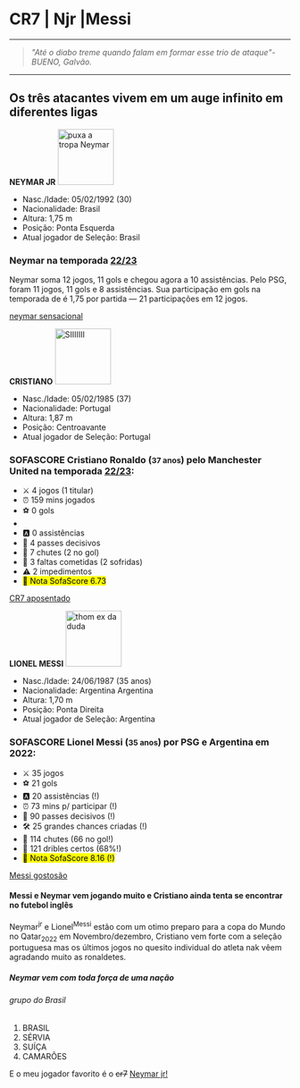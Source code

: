 <!DOCTYPE html>
<html lang="pt">
<head>
    <meta charset="UTF-8">
    <title>The Goat</title>
</head>
<body>
    <h1>CR7 | Njr |Messi </h1>
    <hr />
    <blockquote><i>"Até o diabo treme quando falam em formar esse trio de ataque"- BUENO, Galvão.</i></blockquote>
    <hr />
    <h2>Os três atacantes vivem em um auge infinito em diferentes ligas</h2>
        <strong>NEYMAR JR</strong> 
  <img width="100" src="https://www.designi.com.br/images/preview/10049367.jpg" alt="puxa a tropa Neymar ">
      <ul>
        <li> Nasc./Idade: 05/02/1992 (30)</li>
        <li>Nacionalidade: Brasil </li>
        <li>Altura: 1,75 m</li>
        <li>Posição: Ponta Esquerda</li>
        <li>Atual jogador de Seleção: Brasil</li>
      </ul>
         <h3> Neymar na temporada <u>22/23</u> </h3>
    <p> Neymar soma 12 jogos, 11 gols e chegou agora a 10 assistências. Pelo PSG, foram 11 jogos, 11 gols e 8 assistências. Sua participação em gols na temporada de é 1,75 por partida — 21 participações em 12 jogos.
    </p>
     <p> 
<a href="https://www.uol.com.br/esporte/colunas/rodolfo-rodrigues/2022/09/23/inicio-de-temporada-de-neymar-e-sensacional-e-empolga-a-selecao.htm">neymar sensacional</a> 
     <p/>
    <p>
      <strong>CRISTIANO</strong>
      <img width="100" src="https://www.designi.com.br/images/preview/10043934.jpg" alt="SIIIIIII">
      <ul>
         <li>Nasc./Idade: 05/02/1985 (37)</li>
         <li>Nacionalidade: Portugal</li>
         <li>Altura: 1,87 m</li>  
         <li>Posição: Centroavante</li> 
         <li>Atual jogador de Seleção: Portugal</li> 
      </ul> 
      </p>
   <h3>SOFASCORE Cristiano Ronaldo (<small>37 anos</small>) pelo Manchester United na temporada <u>22/23</u>:</h3>
      <p>
          <ul>   
              <li>⚔️ 4 jogos (1 titular) </li>
              <li>⏰ 159 mins jogados </li>
              <li>⚽️ 0 gols <li>
              <li>🅰️ 0 assistências</li>
              <li>🔑 4 passes decisivos </li>
              <li>👟 7 chutes (2 no gol)</li>
              <li>👊 3 faltas cometidas (2 sofridas)</li>
              <li>⚠️ 2 impedimentos</li>
              <li><mark>💯 Nota SofaScore 6.73</mark></li>  
         </ul>
       </p>
        <p>
       <a href="https://www.sofascore.com/player/cristiano-ronaldo/750">CR7 aposentado</a>
        </p>
  <p>
           <strong>LIONEL MESSI</strong>
           <img width="100" src="https://www.designi.com.br/images/preview/10267819.jpg" alt="thom ex da duda">
           <ul>
               <li>Nasc./Idade: 24/06/1987 (35 anos)</li>
               <li>Nacionalidade: Argentina Argentina</li>
               <li>Altura: 1,70 m</li>
               <li>Posição: Ponta Direita</li>
               <li>Atual jogador de Seleção: Argentina</li>    
           </ul>
           <p>
               <h3>SOFASCORE Lionel Messi (<small>35 anos</small>) por PSG e Argentina em 2022:</h3>
           </p>
           <ul>
               <li>⚔️ 35 jogos</li>
               <li>⚽️ 21 gols</li>
               <li>🅰️ 20 assistências (!)</li>
               <li>⏰ 73 mins p/ participar (!)</li>
               <li>🔑 90 passes decisivos (!)</li>
               <li>🛠️ 25 grandes chances criadas (!)</li>
               <li>👟 114 chutes (66 no gol!)</li>
               <li>🔄 121 dribles certos (68%!)</li>
               <li><mark>💯 Nota SofaScore 8.16 (!)</mark></li> 
           </ul>
           <a href="https://www.sofascore.com/player/lionel-messi/12994">Messi gostosão</a>
           </p>
           <p>
           <h4>Messi e Neymar vem jogando muito e Cristiano ainda tenta se encontrar no futebol inglês</h4>
           </p>
           <p>
Neymar<sup>jr</sup> e Lionel<sup>Messi</sup> estão com um otimo preparo para a copa do Mundo no Qatar<sub>2022</sub> em Novembro/dezembro, Cristiano vem forte com a seleção portuguesa mas os últimos jogos no quesito individual do atleta nak vêem agradando muito as ronaldetes.
           <h5>Neymar vem com toda força de uma nação</h5>
           <h6>grupo do Brasil</h6> 
               <ol>
                    <li>BRASIL</li> 
                    <li>SÉRVIA</li>
                    <li>SUÍÇA</li>
                    <li>CAMARÕES</li>
               </ol>               
           </p> 
           <p>
               E o meu jogador favorito é o <del>cr7</del> <ins>Neymar jr!</ins>
               
               
               
           
</body>
</html>
